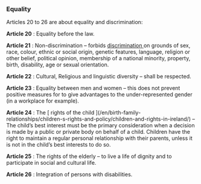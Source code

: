 ###  Equality

Articles 20 to 26 are about equality and discrimination:

**Article 20** : Equality before the law.

**Article 21** : Non-discrimination – forbids [ discrimination
](/en/employment/equality-in-work/equality-in-the-workplace/) on grounds of
sex, race, colour, ethnic or social origin, genetic features, language,
religion or other belief, political opinion, membership of a national
minority, property, birth, disability, age or sexual orientation.

**Article 22** : Cultural, Religious and linguistic diversity – shall be
respected.

**Article 23** : Equality between men and women – this does not prevent
positive measures for to give advantages to the under-represented gender (in a
workplace for example).

**Article 24** : The [ rights of the child ](/en/birth-family-
relationships/children-s-rights-and-policy/children-and-rights-in-ireland/) –
The child’s best interest must be the primary consideration when a decision is
made by a public or private body on behalf of a child. Children have the right
to maintain a regular personal relationship with their parents, unless it is
not in the child’s best interests to do so.

**Article 25** : The rights of the elderly – to live a life of dignity and to
participate in social and cultural life.

**Article 26** : Integration of persons with disabilities.
